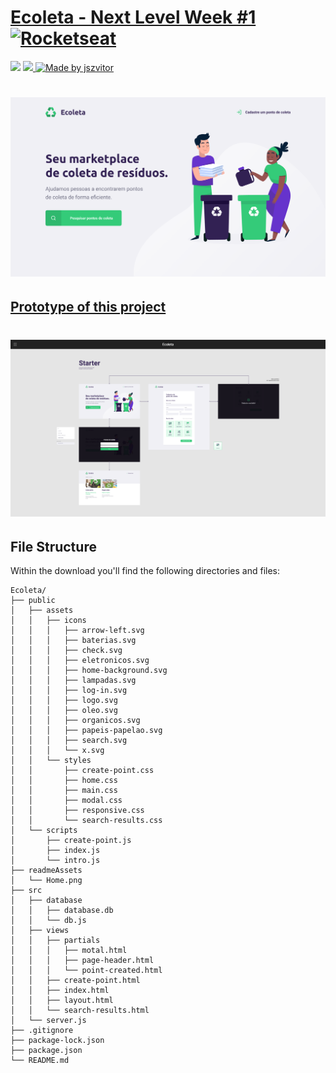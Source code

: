 # [Ecoleta - Next Level Week #1](https://skylab.rocketseat.com.br) [![Rocketseat](https://img.shields.io/badge/Rocketseat-%2304D361)](https://rocketseat.com.br)

<div>
  <img src="https://img.shields.io/github/repo-size/jszvitor/JavaScript-RocketSeat-Course">
  <a href="https://jszvitor.github.io">
    <img src="https://img.shields.io/badge/made%20by-jszvitor-brightgreen"/>
  </a>
  <a href="https://github.com/jszvitor">
    <img alt="Made by jszvitor" src="https://img.shields.io/github/followers/jszvitor?color=%2363FFA1&style=social">
  </a>
</div>

<h1 align="center">
  <img
    alt="JavaScript logo"
    src="./readmeAssets/Home.png"
  />
</h1>


## [Prototype of this project](https://www.figma.com/file/1SxgOMojOB2zYT0Mdk28lB/Ecoleta)
<h1 align="center">
  <img
    alt="JavaScript logo"
    src="./readmeAssets/Prototype.png"
  />
</h1>

## File Structure
Within the download you'll find the following directories and files:

```
Ecoleta/
├── public
│   ├── assets
│   │   ├── icons
│   │   │   ├── arrow-left.svg
│   │   │   ├── baterias.svg
│   │   │   ├── check.svg
│   │   │   ├── eletronicos.svg
│   │   │   ├── home-background.svg
│   │   │   ├── lampadas.svg
│   │   │   ├── log-in.svg
│   │   │   ├── logo.svg
│   │   │   ├── oleo.svg
│   │   │   ├── organicos.svg
│   │   │   ├── papeis-papelao.svg
│   │   │   ├── search.svg
│   │   │   └── x.svg
│   │   └── styles
│   │       ├── create-point.css
│   │       ├── home.css
│   │       ├── main.css
│   │       ├── modal.css
│   │       ├── responsive.css
│   │       └── search-results.css
│   └── scripts
│       ├── create-point.js
│       ├── index.js
│       └── intro.js
├── readmeAssets
│   └── Home.png
├── src
│   ├── database
│   │   ├── database.db
│   │   └── db.js
│   ├── views
│   │   ├── partials
│   │   │   ├── motal.html
│   │   │   ├── page-header.html
│   │   │   └── point-created.html
│   │   ├── create-point.html
│   │   ├── index.html
│   │   ├── layout.html
│   │   └── search-results.html
│   └── server.js
├── .gitignore
├── package-lock.json
├── package.json
└── README.md
```
